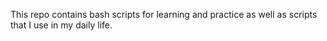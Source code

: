 This repo contains bash scripts for learning and practice as well as scripts that I use in my daily life.
